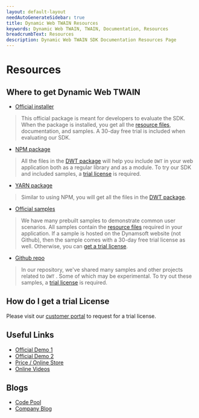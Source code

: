 ```yaml
---
layout: default-layout
needAutoGenerateSidebar: true
title: Dynamic Web TWAIN Resources
keywords: Dynamic Web TWAIN, TWAIN, Documentation, Resources
breadcrumbText: Resources
description: Dynamic Web TWAIN SDK Documentation Resources Page
---
```


# Resources

## Where to get Dynamic Web TWAIN

* [Official installer](https://www.dynamsoft.com/Downloads/WebTWAIN_Download.aspx)

> This official package is meant for developers to evaluate the SDK. When the package is installed, you get all the [resource files]({{site.about}}faqs.html#what-are-the-resources-files), documentation, and samples. A 30-day free trial is included when evaluating our SDK.

* [NPM package](https://www.npmjs.com/package/dwt)

> All the files in the [DWT package](https://github.com/dynamsoft-dwt/web-twain-package) will help you include `DWT` in your web application both as a regular library and as a module. To try our SDK and included samples, a [trial license](#how-do-i-get-a-trial-license) is required.

* [YARN package](https://yarnpkg.com/package/dwt)

> Similar to using NPM, you will get all the files in the [DWT package](https://github.com/dynamsoft-dwt/web-twain-package).

* [Official samples](https://www.dynamsoft.com/Downloads/WebTWAIN-Sample-Download.aspx)

> We have many prebuilt samples to demonstrate common user scenarios. All samples contain the [resource files]({{site.about}}faqs.html#what-are-the-resources-files) required in your application. If a sample is hosted on the Dynamsoft website (not Github), then the sample comes with a 30-day free trial license as well. Otherwise, you can [get a trial license](#how-do-i-get-a-trial-license).

* [Github repo](https://github.com/dynamsoft-dwt)

> In our repository, we've shared many samples and other projects related to `DWT` . Some of which may be experimental. To try out these samples, a [trial license](#how-do-i-get-a-trial-license) is required.

## How do I get a trial License

Please visit our [customer portal](https://www.dynamsoft.com/customer/license/trialLicense) to request for a trial license.

## Useful Links

* <a href="https://demo.dynamsoft.com/dwt/online_demo_scan.aspx" target="_blank">Official Demo 1</a>
* <a href="https://demo3.dynamsoft.com/dwt/online_demo_scan.aspx" target="_blank">Official Demo 2</a>
* <a href="https://www.dynamsoft.com/Secure/imaging-web-application-buyit.aspx#" target="_blank">Price / Online Store</a>
* <a href="https://www.youtube.com/user/Dynamsoft" target="_blank">Online Videos</a>

## Blogs 

* [Code Pool](https://www.dynamsoft.com/codepool/?s=twain)
* [Company Blog](https://www.dynamsoft.com/blog/?x=0&y=0&s=twain)

 
